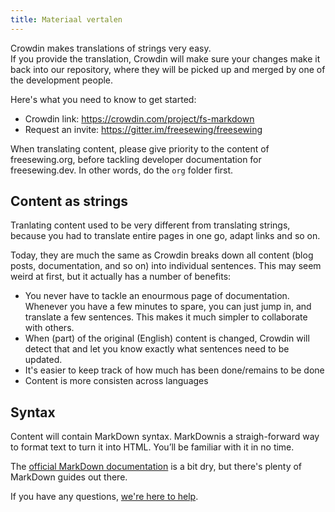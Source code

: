 ```yaml
---
title: Materiaal vertalen
---
```


Crowdin makes translations of strings very easy.  
If you provide the translation, Crowdin will make sure your changes make it back into our repository, where they will be picked up and merged by one of the development people.

Here's what you need to know to get started:

- Crowdin link: https://crowdin.com/project/fs-markdown
- Request an invite: https://gitter.im/freesewing/freesewing

<Tip>

When translating content, please give priority to the content of freesewing.org, before tackling developer documentation for freesewing.dev. In other words, do the `org` folder first.

</Tip>

## Content as strings

Tranlating content used to be very different from translating strings, because you had to translate entire pages in one go, adapt links and so on.

Today, they are much the same as Crowdin breaks down all content (blog posts, documentation, and so on) into individual sentences. This may seem weird at first, but it actually has a number of benefits:

- You never have to tackle an enourmous page of documentation. Whenever you have a few minutes to spare, you can just jump in, and translate a few sentences. This makes it much simpler to collaborate with others.
- When (part) of the original (English) content is changed, Crowdin will detect that and let you know exactly what sentences need to be updated.
- It's easier to keep track of how much has been done/remains to be done
- Content is more consisten across languages

## Syntax

Content will contain MarkDown syntax. MarkDownis a straigh-forward way to format text to turn it into HTML. You’ll be familiar with it in no time.

The [official MarkDown documentation](https://daringfireball.net/projects/markdown/syntax) is a bit dry, but there's plenty of MarkDown guides out there.

If you have any questions, [we're here to help](https://gitter.im/freesewing/freesewing).